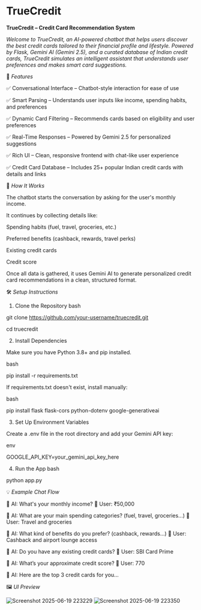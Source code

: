 # TrueCredit
**TrueCredit – Credit Card Recommendation System**

*Welcome to TrueCredit, an AI-powered chatbot that helps users discover the best credit cards tailored to their financial profile and lifestyle. Powered by Flask, Gemini AI (Gemini 2.5), and a curated database of Indian credit cards, TrueCredit simulates an intelligent assistant that understands user preferences and makes smart card suggestions.*



🌟 *Features*

✅ Conversational Interface – Chatbot-style interaction for ease of use

✅ Smart Parsing – Understands user inputs like income, spending habits, and preferences

✅ Dynamic Card Filtering – Recommends cards based on eligibility and user preferences

✅ Real-Time Responses – Powered by Gemini 2.5 for personalized suggestions

✅ Rich UI – Clean, responsive frontend with chat-like user experience

✅ Credit Card Database – Includes 25+ popular Indian credit cards with details and links



🧠 *How It Works*

The chatbot starts the conversation by asking for the user's monthly income.

It continues by collecting details like:

Spending habits (fuel, travel, groceries, etc.)

Preferred benefits (cashback, rewards, travel perks)

Existing credit cards

Credit score

Once all data is gathered, it uses Gemini AI to generate personalized credit card recommendations in a clean, structured format.



🛠️ *Setup Instructions*

1. Clone the Repository
bash

git clone https://github.com/your-username/truecredit.git

cd truecredit

2. Install Dependencies
   
Make sure you have Python 3.8+ and pip installed.

bash

pip install -r requirements.txt

If requirements.txt doesn't exist, install manually:

bash

pip install flask flask-cors python-dotenv google-generativeai

3. Set Up Environment Variables
   
Create a .env file in the root directory and add your Gemini API key:

env

GOOGLE_API_KEY=your_gemini_api_key_here

4. Run the App
bash

python app.py




💡 *Example Chat Flow*

🧠 AI: What's your monthly income?
👤 User: ₹50,000

🧠 AI: What are your main spending categories? (fuel, travel, groceries...)
👤 User: Travel and groceries

🧠 AI: What kind of benefits do you prefer? (cashback, rewards...)
👤 User: Cashback and airport lounge access

🧠 AI: Do you have any existing credit cards?
👤 User: SBI Card Prime

🧠 AI: What’s your approximate credit score?
👤 User: 770

🧠 AI: Here are the top 3 credit cards for you...



🖼️ *UI Preview*

![Screenshot 2025-06-19 223229](https://github.com/user-attachments/assets/3deba942-b72b-436a-af16-38eaca89c8da)
![Screenshot 2025-06-19 223350](https://github.com/user-attachments/assets/a6e11acb-a807-45dc-8aca-ce8018f3cda0)




